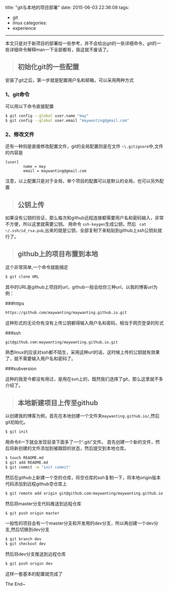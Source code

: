 title: "git与本地的项目部署"
date: 2015-06-03 22:36:08
tags:
- git
- linux
categories:
- experience
---

本文只是对于新项目的部署给一些参考，并不会给出git的一些详细命令，git的一些详细命令解释man一下全部都有，我这就不废话了。

> ## 初始化git的一些配置

安装了git之后，第一步就是配置用户名和邮箱，可以采用两种方式

### 1、git命令

可以用以下命令直接配置

``` bash
$ git config --global user.name "may"
$ git config --global user.email "maywanting@gmail.com"
```

### 2、修改文件

还有一种则是直接修改配置文件，git的全局配置则是在文件 `~\.gitignore`中,文件的内容是

``` config
[user]
        name = may
        email = maywanting@gmail.com

```

注意，以上配置只是对于全局，单个项目的配置可以是默认的全局，也可以另外配置

> ## 公钥上传

如果没有公钥的验证，那么每次和github远程连接都需要用户名和密码输入，非常不方便，所以这里就需要公钥。
用命令 `ssh-keygen`生成公钥，然后 ` cat ~/.ssh/id_rsa.pub`,出来的就是公钥，全部复制下来粘贴到github上ssh公钥处就行了。


> ## github上的项目布置到本地

这个非常简单,一个命令就能搞定

```bash
$ git clone URL
```

其中的URL是github上项目的url，github一般会给你三种url，以我的博客url为例：

###https

```bash
https://github.com/maywanting/maywanting.github.io.git
```

这种形式的无论你有没有上传公钥都得输入用户名和密码，相当于网页登录的形式

###ssh

```bash
git@github.com:maywanting/maywanting.github.io.git
```

熟悉linux的应该对ssh都不陌生，采用这种url的话，这时候上传的公钥就有效果了，就不需要输入用户名和密码了。

###subversion

这种的我至今都没有用过，是用在svn上的，既然我们选择了git，那么这里就不多介绍了。

> ## 本地新建项目上传至github

以创建我的博客为例，首先在本地创建一个文件夹`maywanting.github.io/`,然后git初始化。

```bash
$ git init
```

用命令ll一下就会发现目录下面多了一个'.git/'文件。
首先创建一个新的文件，然后将新创建的文件添加到被跟踪的状态，然后提交到本地仓库。

```bash
$ touch README.md
$ git add README.md
$ git commit -m "init commit"
```

然后在github上新建一个空的仓库，将空仓库的ssh复制一下，将本地origin版本代码添加到远程github空仓库上

```bash
$ git remote add origin git@github.com:maywanting/maywanting.github.io.git
```

然后将master分支代码推送到远程仓库

```bash
$ git push origin master
```

一般性的项目会有一个master分支和开发用的dev分支，所以再创建一个dev分支,然后切换到dev分支

```bash
$ git branch dev
$ git checkout dev
```

然后将dev分支推送到远程仓库

```bash
$ git push origin dev
```
这样一套基本的配置就完成了

The End~

